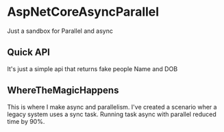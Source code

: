 # AspNetCoreAsyncParallel
Just a sandbox for Parallel and async

## Quick API
It's just a simple api that returns fake people Name and DOB

## WhereTheMagicHappens
This is where I make async and parallelism. I've created a scenario wher a legacy system uses a sync task. Running task async with parallel reduced time by 90%.

